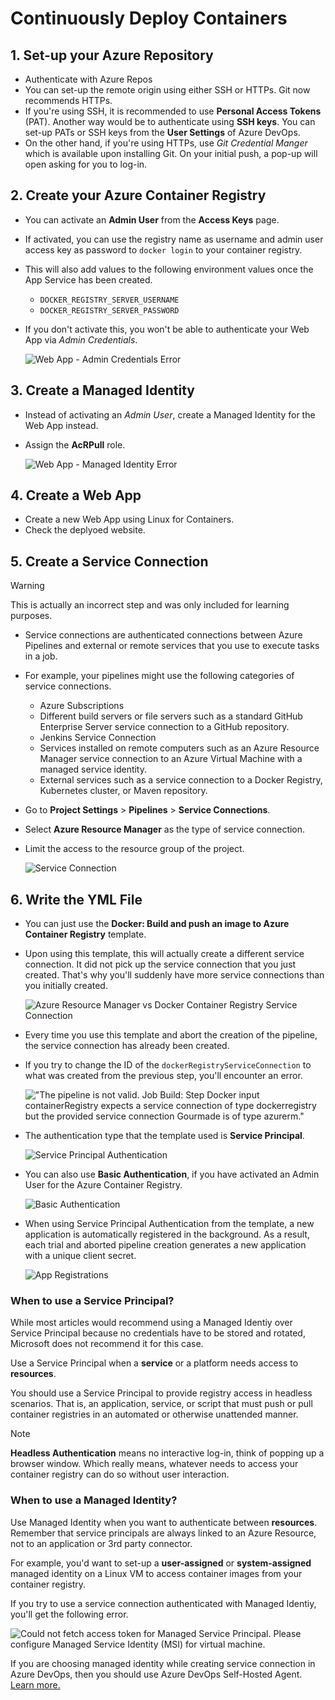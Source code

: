 # Continuously Deploy Containers

## 1. Set-up your Azure Repository

- Authenticate with Azure Repos
- You can set-up the remote origin using either SSH or HTTPs. Git now recommends HTTPs.
- If you're using SSH, it is recommended to use **Personal Access Tokens** (PAT). Another way would be to authenticate using **SSH keys**. You can set-up PATs or SSH keys from the **User Settings** of Azure DevOps.
- On the other hand, if you're using HTTPs, use _Git Credential Manger_ which is available upon installing Git. On your initial push, a pop-up will open asking for you to log-in.

## 2. Create your Azure Container Registry

- You can activate an **Admin User** from the **Access Keys** page.
- If activated, you can use the registry name as username and admin user access key as password to `docker login` to your container registry.
- This will also add values to the following environment values once the App Service has been created.
  - `DOCKER_REGISTRY_SERVER_USERNAME`
  - `DOCKER_REGISTRY_SERVER_PASSWORD`
- If you don't activate this, you won't be able to authenticate your Web App via _Admin Credentials_.

  ![Web App - Admin Credentials Error](./assets/01-continuously-deploy-containers/01-admin-credentials-error.png)

## 3. Create a Managed Identity

- Instead of activating an _Admin User_, create a Managed Identity for the Web App instead.
- Assign the **AcRPull** role.

  ![Web App - Managed Identity Error](./assets/01-continuously-deploy-containers/02-managed-identity-error.png)

## 4. Create a Web App

- Create a new Web App using Linux for Containers.
- Check the deplyoed website.

## 5. Create a Service Connection

> [!WARNING]  
> This is actually an incorrect step and was only included for learning purposes.

- Service connections are authenticated connections between Azure Pipelines and external or remote services that you use to execute tasks in a job.
- For example, your pipelines might use the following categories of service connections.
  - Azure Subscriptions
  - Different build servers or file servers such as a standard GitHub Enterprise Server service connection to a GitHub repository.
  - Jenkins Service Connection
  - Services installed on remote computers such as an Azure Resource Manager service connection to an Azure Virtual Machine with a managed service identity.
  - External services such as a service connection to a Docker Registry, Kubernetes cluster, or Maven repository.
- Go to **Project Settings** > **Pipelines** > **Service Connections**.
- Select **Azure Resource Manager** as the type of service connection.
- Limit the access to the resource group of the project.

  ![Service Connection](./assets/01-continuously-deploy-containers/03-service-connection.png)

## 6. Write the YML File

- You can just use the **Docker: Build and push an image to Azure Container Registry** template.
- Upon using this template, this will actually create a different service connection. It did not pick up the service connection that you just created. That's why you'll suddenly have more service connections than you initially created.

  ![Azure Resource Manager vs Docker Container Registry Service Connection](./assets/01-continuously-deploy-containers/04-multiple-service-connections.png)

- Every time you use this template and abort the creation of the pipeline, the service connection has already been created.

- If you try to change the ID of the `dockerRegistryServiceConnection` to what was created from the previous step, you'll encounter an error.

  !["The pipeline is not valid. Job Build: Step Docker input containerRegistry expects a service connection of type dockerregistry but the provided service connection Gourmade is of type azurerm."](./assets/01-continuously-deploy-containers/05-invalid-service-connection-type.png)

- The authentication type that the template used is **Service Principal**.

  ![Service Principal Authentication](assets/01-continuously-deploy-containers/06-service-principal-authentication.png)

- You can also use **Basic Authentication**, if you have activated an Admin User for the Azure Container Registry.

  ![Basic Authentication](assets/01-continuously-deploy-containers/07-basic-authentication.png)

- When using Service Principal Authentication from the template, a new application is automatically registered in the background. As a result, each trial and aborted pipeline creation generates a new application with a unique client secret.

  ![App Registrations](assets/01-continuously-deploy-containers/08-app-registrations.png)

### When to use a Service Principal?

While most articles would recommend using a Managed Identiy over Service Principal because no credentials have to be stored and rotated, Microsoft does not recommend it for this case.

Use a Service Principal when a **service** or a platform needs access to **resources**.

You should use a Service Principal to provide registry access in headless scenarios. That is, an application, service, or script that must push or pull container registries in an automated or otherwise unattended manner.

> [!NOTE]
> **Headless Authentication** means no interactive log-in, think of popping up a browser window. Which really means, whatever needs to access your container registry can do so without user interaction.

### When to use a Managed Identity?

Use Managed Identity when you want to authenticate between **resources**. Remember that service principals are always linked to an Azure Resource, not to an application or 3rd party connector.

For example, you'd want to set-up a **user-assigned** or **system-assigned** managed identity on a Linux VM to access container images from your container registry.

If you try to use a service connection authenticated with Managed Identiy, you'll get the following error.

![Could not fetch access token for Managed Service Principal. Please configure Managed Service Identity (MSI) for virtual machine.](assets/01-continuously-deploy-containers/09-managed-identity-authentication-error.png)

If you are choosing managed identity while creating service connection in Azure DevOps, then you should use Azure DevOps Self-Hosted Agent. [Learn more.](https://stackoverflow.com/questions/76434372/unhandled-could-not-fetch-access-token-for-managed-service-principal-in-azure)
